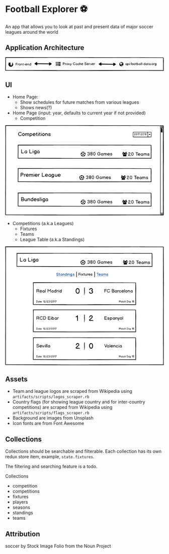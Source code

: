 # Football Explorer ⚽️

An app that allows you to look at past and present data of major soccer leagues around the world

## Application Architecture

![](artifacts/mockups/Architecture.png)

## UI
* Home Page:
  * Show schedules for future matches from various leagues
  * Shows news(?)
* Home Page (input: year, defaults to current year if not provided)
  * Competition

![](artifacts/mockups/Home_Page.png)

* Competitions (a.k.a Leagues)
  * Fixtures
  * Teams
  * League Table (a.k.a Standings)
  
![](artifacts/mockups/Competition_Fixtures.png)

## Assets
* Team and league logos are scraped from Wikipedia using `artifacts/scripts/logos_scraper.rb`
* Country flags (for showing league country and for inter-country competitions) are scraped from Wikipedia using `artifacts/scripts/flags_scraper.rb`
* Background are images from Unsplash
* Icon fonts are from Font Awesome


## Collections
Collections should be searchable and filterable. Each collection has its own
redux store item, example, `state.fixtures`.

The filtering and searching feature is a todo.

Collections
  * competition
  * competitions
  * fixtures
  * players
  * seasons
  * standings
  * teams

## Attribution
soccer by Stock Image Folio from the Noun Project

